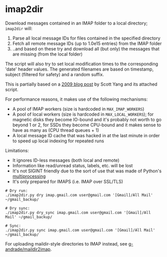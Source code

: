# imap2dir
Download messages contained in an IMAP folder to a local directory; `imap2dir` will:

1. Parse all local message IDs for files contained in the specified directory
2. Fetch all remote message IDs (up to 1.0e15 entries) from the IMAP folder
3. ..and based on these try and download all (but only) the messages that are missing (from the local folder)

The script will also try to set local modification times to the corresponding 'date' header values. The generated filenames are based on timestamp, subject (filtered for safety) and a random suffix.

This is partially based on a [2009 blog post](http://scott.yang.id.au/2009/01/migrate-emails-maildir-gmail.html) by Scott Yang and its attached script.

For performance reasons, it makes use of the following mechanisms:
* A pool of IMAP workers (size is hardcoded in `MAX_IMAP_WORKERS`)
* A pool of local workers (size is hardcoded in `MAX_LOCAL_WORKERS`); for magnetic disks they become IO-bound and it's probably not worth to go beyond 1 or 2, for SSDs they become CPU-bound and it makes sense to have as many as (CPU thread queues + 1)
* A local message ID cache that was hacked in at the last minute in order to speed up local indexing for repeated runs

Limitations:
* It ignores ID-less messages (both local and remote)
* Information like read/unread status, labels, etc. will be lost
* It's not SIGINT friendly due to the sort of use that was made of Python's [multiprocessing](https://docs.python.org/2/library/multiprocessing.html)
* It's only prepared for IMAPS (i.e. IMAP over SSL/TLS)

```shell
# Dry run:
./imap2dir.py dry imap.gmail.com user@gmail.com '[Gmail]/All Mail' ~/gmail_backup/

# Dry sync:
./imap2dir.py dry_sync imap.gmail.com user@gmail.com '[Gmail]/All Mail' ~/gmail_backup/

# Sync:
./imap2dir.py sync imap.gmail.com user@gmail.com '[Gmail]/All Mail' ~/gmail_backup/
```

For uploading maildir-style directories to IMAP instead, see [g-andrade/maildir2imap](https://github.com/g-andrade/maildir2imap).
